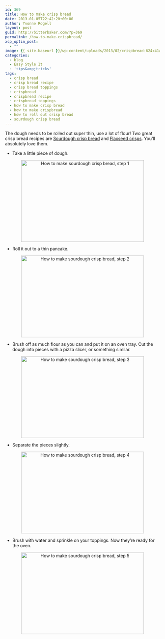 ```yaml
---
id: 369
title: How to make crisp bread
date: 2013-01-05T22:42:20+00:00
author: Yvonne Rogell
layout: post
guid: http://bitterbaker.com/?p=369
permalink: /how-to-make-crispbread/
xcp_optin_post:
  - ""
image: {{ site.baseurl }}/wp-content/uploads/2013/02/crispbread-624x414.jpg
categories:
  - blog
  - Easy Style It
  - 'tips&amp;tricks'
tags:
  - crisp bread
  - crisp bread recipe
  - crisp bread toppings
  - crispbread
  - crispbread recipe
  - crispbread toppings
  - how to make crisp bread
  - how to make crispbread
  - how to roll out crisp bread
  - sourdough crisp bread
---
```

The dough needs to be rolled out super thin, use a lot of flour! Two great crisp bread recipes are <a title="Sourdough crisp bread" href="/sourdough-crispbread/" target="_blank">Sourdough crisp bread</a> and <a title="Valentine’s Day sourdough crisps" href="/valentines-day-sourdough-crisps/" target="_blank">Flaxseed crisps</a>. You&#8217;ll absolutely love them.

  * Take a little piece of dough.

<p style="text-align: center;">
  <img class="aligncenter" title="Sourdough crisp bread | bitterbaker.com" alt="How to make sourdough crisp bread, step 1" src="http://bitterbaker.com/images/crispstep01.jpg" width="400" height="266" />
</p>

  * Roll it out to a thin pancake.

<p style="text-align: center;">
  <img class="aligncenter" title="Sourdough crisp bread | bitterbaker.com" alt="How to make sourdough crisp bread, step 2" src="http://bitterbaker.com/images/crispstep02.jpg" width="400" height="266" />
</p>

  * Brush off as much flour as you can and put it on an oven tray. Cut the dough into pieces with a pizza slicer, or something similar.

<p style="text-align: center;">
  <a href="http://bitterbaker.com/?p=367"><img class=" aligncenter" title="Sourdough crisp bread | bitterbaker.com" alt="How to make sourdough crisp bread, step 3" src="http://bitterbaker.com/images/crispstep1.jpg" width="400" height="266" /></a>
</p>

  * Separate the pieces slightly.

<p style="text-align: center;">
  <img class="aligncenter" title="Sourdough crisp bread | bitterbaker.com" alt="How to make sourdough crisp bread, step 4" src="http://bitterbaker.com/images/crispstep2.jpg" width="400" height="266" />
</p>

  * Brush with water and sprinkle on your toppings. Now they&#8217;re ready for the oven.

<p style="text-align: center;">
  <img class="aligncenter" title="Sourdough crisp bread | bitterbaker.com" alt="How to make sourdough crisp bread, step 5" src="http://bitterbaker.com/images/crispstep3.jpg" width="400" height="266" />
</p>

&nbsp;